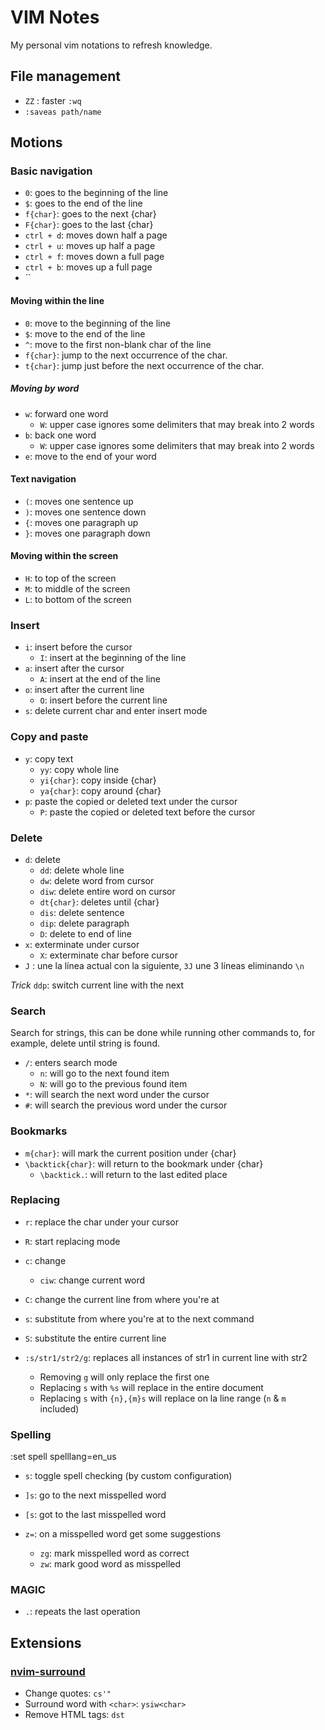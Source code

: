 # VIM Notes

My personal vim notations to refresh knowledge.

## File management

- `ZZ` : faster `:wq`
- `:saveas path/name`

## Motions

### Basic navigation

- `0`: goes to the beginning of the line
- `$`: goes to the end of the line
- `f{char}`: goes to the next {char}
- `F{char}`: goes to the last {char}
- `ctrl + d`: moves down half a page
- `ctrl + u`: moves up half a page
- `ctrl + f`: moves down a full page
- `ctrl + b`: moves up a full page
- ``

#### Moving within the line

- `0`: move to the beginning of the line
- `$`: move to the end of the line
- `^`: move to the first non-blank char of the line
- `f{char}`: jump to the next occurrence of the char.
- `t{char}`: jump just before the next occurrence of the char.

##### Moving by word

- `w`: forward one word
  - `W`: upper case ignores some delimiters that may break into 2 words
- `b`: back one word
  - `W`: upper case ignores some delimiters that may break into 2 words
- `e`: move to the end of your word

#### Text navigation

- `(`: moves one sentence up
- `)`: moves one sentence down
- `{`: moves one paragraph up
- `}`: moves one paragraph down

#### Moving within the screen

- `H`: to top of the screen
- `M`: to middle of the screen
- `L`: to bottom of the screen

### Insert

- `i`: insert before the cursor
  - `I`: insert at the beginning of the line
- `a`: insert after the cursor
  - `A`: insert at the end of the line
- `o`: insert after the current line
  - `O`: insert before the current line
- `s`: delete current char and enter insert mode

### Copy and paste

- `y`: copy text
  - `yy`: copy whole line
  - `yi{char}`: copy inside {char}
  - `ya{char}`: copy around {char}
- `p`: paste the copied or deleted text under the cursor
  - `P`: paste the copied or deleted text before the cursor

### Delete

- `d`: delete
  - `dd`: delete whole line
  - `dw`: delete word from cursor
  - `diw`: delete entire word on cursor
  - `dt{char}`: deletes until {char}
  - `dis`: delete sentence
  - `dip`: delete paragraph
  - `D`: delete to end of line
- `x`: exterminate under cursor
  - `X`: exterminate char before cursor
- `J` : une la línea actual con la siguiente, `3J` une 3 líneas eliminando `\n`

_Trick_ `ddp`: switch current line with the next

### Search

Search for strings, this can be done while running other commands to, for
example, delete until string is found.

- `/`: enters search mode
  - `n`: will go to the next found item
  - `N`: will go to the previous found item
- `*`: will search the next word under the cursor
- `#`: will search the previous word under the cursor

### Bookmarks

- `m{char}`: will mark the current position under {char}
- `\backtick{char}`: will return to the bookmark under {char}
  - `\backtick.`: will return to the last edited place

### Replacing

- `r`: replace the char under your cursor
- `R`: start replacing mode
- `c`: change
  - `ciw`: change current word
- `C`: change the current line from where you're at
- `s`: substitute from where you're at to the next command
- `S`: substitute the entire current line

- `:s/str1/str2/g`: replaces all instances of str1 in current line with str2

  - Removing `g` will only replace the first one
  - Replacing `s` with `%s` will replace in the entire document
  - Replacing `s` with `{n},{m}s` will replace on la line range (`n` & `m`
    included)

### Spelling

:set spell spelllang=en_us

- `s`: toggle spell checking (by custom configuration)

- `]s`: go to the next misspelled word
- `[s`: got to the last misspelled word
- `z=`: on a misspelled word get some suggestions
  - `zg`: mark misspelled word as correct
  - `zw`: mark good word as misspelled

### MAGIC

- `.`: repeats the last operation

## Extensions

### [nvim-surround](https://github.com/kylechui/nvim-surround)

- Change quotes: `cs'"`
- Surround word with `<char>`: `ysiw<char>`
- Remove HTML tags: `dst`
